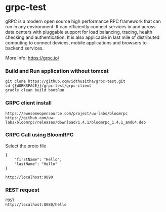 # grpc-test
gRPC is a modern open source high performance RPC framework that can run in any environment. It can efficiently connect services in and across data centers with pluggable support for load balancing, tracing, health checking and authentication. It is also applicable in last mile of distributed computing to connect devices, mobile applications and browsers to backend services.

More Info: https://grpc.io/


### Build and Run application without tomcat 

	git clone https://github.com/idthusitha/grpc-test.git
	cd {{WORKSPACE}}/grpc-test/grpc-client
	gradle clean build bootRun


### GRPC client install
	https://awesomeopensource.com/project/uw-labs/bloomrpc
	https://github.com/uw-labs/bloomrpc/releases/download/1.4.1/bloomrpc_1.4.1_amd64.deb


### GRPC Call using BloomRPC
Select the proto file

	{
		"firstName": "Hello",
		"lastName": "Hello"
	}
	
	http://localhost:9090




### REST request

	POST
	http://localhost:8080/hello